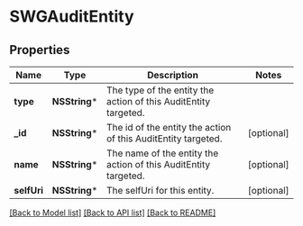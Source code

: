 # SWGAuditEntity

## Properties
Name | Type | Description | Notes
------------ | ------------- | ------------- | -------------
**type** | **NSString*** | The type of the entity the action of this AuditEntity targeted. | 
**_id** | **NSString*** | The id of the entity the action of this AuditEntity targeted. | [optional] 
**name** | **NSString*** | The name of the entity the action of this AuditEntity targeted. | [optional] 
**selfUri** | **NSString*** | The selfUri for this entity. | [optional] 

[[Back to Model list]](../README.md#documentation-for-models) [[Back to API list]](../README.md#documentation-for-api-endpoints) [[Back to README]](../README.md)


